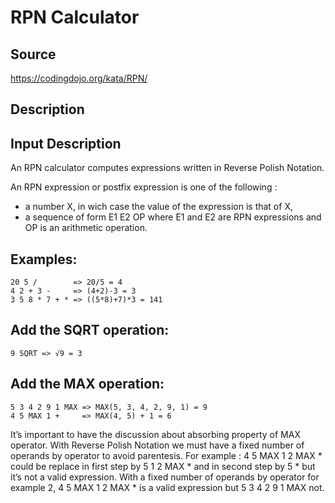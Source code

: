 #  RPN Calculator 

## Source
https://codingdojo.org/kata/RPN/

## Description


## Input Description

An RPN calculator computes expressions written in Reverse Polish Notation.

An RPN expression or postfix expression is one of the following :

- a number X, in wich case the value of the expression is that of X,
- a sequence of form E1 E2 OP where E1 and E2 are RPN expressions and OP is an arithmetic operation.


## Examples:
```
20 5 /        => 20/5 = 4
4 2 + 3 -     => (4+2)-3 = 3
3 5 8 * 7 + * => ((5*8)+7)*3 = 141
```
## Add the SQRT operation:

```
9 SQRT => √9 = 3
```

## Add the MAX operation:

```
5 3 4 2 9 1 MAX => MAX(5, 3, 4, 2, 9, 1) = 9
4 5 MAX 1 +     => MAX(4, 5) + 1 = 6
```
It’s important to have the discussion about absorbing property of MAX operator. With Reverse Polish Notation we must have a fixed number of operands by operator to avoid parentesis. For example : 4 5 MAX 1 2 MAX * could be replace in first step by 5 1 2 MAX * and in second step by 5 * but it’s not a valid expression. With a fixed number of operands by operator for example 2, 4 5 MAX 1 2 MAX * is a valid expression but 5 3 4 2 9 1 MAX not.
